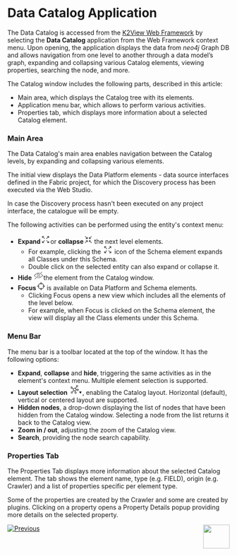 <web>

# Data Catalog Application

The Data Catalog is accessed from the [K2View Web Framework](/articles/30_web_framework/01_web_framework_overview.md) by selecting the **Data Catalog** application from the Web Framework context menu. Upon opening, the application displays the data from *neo4j* Graph DB and allows navigation from one level to another through a data model’s graph, expanding and collapsing various Catalog elements, viewing properties, searching the node, and more.

The Catalog window includes the following parts, described in this article:

* Main area, which displays the Catalog tree with its elements.
* Application menu bar, which allows to perform various activities. 
* Properties tab, which displays more information about a selected Catalog element.

### Main Area

The Data Catalog's main area enables navigation between the Catalog levels, by expanding and collapsing various elements.

The initial view displays the Data Platform elements - data source interfaces defined in the Fabric project, for which the Discovery process has been executed via the Web Studio.

In case the Discovery process hasn't been executed on any project interface, the catalogue will be empty. 

The following activities can be performed using the entity's context menu:

* **Expand**<img src="images/expand.png" style="zoom:75%;" />or **collapse**<img src="images/collapse.png" style="zoom:75%;" /> the next level elements. 
  * For example, clicking the <img src="images/expand.png" style="zoom:75%;" /> icon of the Schema element expands all Classes under this Schema. 
  * Double click on the selected entity can also expand or collapse it.
* **Hide** <img src="images/hide.png" style="zoom:75%;" />the element from the Catalog window.
* **Focus**<img src="images/focus.png" style="zoom:75%;" /> is available on Data Platform and Schema elements. 
  * Clicking Focus opens a new view which includes all the elements of the level below. 
  * For example, when Focus is clicked on the Schema element, the view will display all the Class elements under this Schema.

### Menu Bar

The menu bar is a toolbar located at the top of the window. It has the following options:

* **Expand**, **collapse** and **hide**, triggering the same activities as in the element's context menu. Multiple element selection is supported.  
* **Layout selection** <img src="images/layout.png" style="zoom:75%;" />, enabling the Catalog layout. Horizontal (default), vertical or centered layout are supported.
* **Hidden nodes**, a drop-down displaying the list of nodes that have been hidden from the Catalog window. Selecting a node from the list returns it back to the Catalog view.
* **Zoom in / out**, adjusting the zoom of the Catalog view.
* **Search**, providing the node search capability.

### Properties Tab

The Properties Tab displays more information about the selected Catalog element. The tab shows the element name, type (e.g. FIELD), origin (e.g. Crawler) and a list of properties specific per element type. 

Some of the properties are created by the Crawler and some are created by plugins. Clicking on a property opens a Property Details popup providing more details on the selected property.







[![Previous](/articles/images/Previous.png)](04_plugin_framework.md)[<img align="right" width="60" height="54" src="/articles/images/Next.png">](06_catalog_versioning.md) 

</web>
